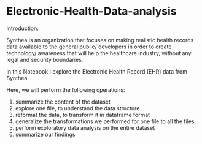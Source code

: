 # Electronic-Health-Data-analysis
Introduction:

Synthea is an organization that focuses on making realistic health records data available to the general public/ developers in order to create technology/ awareness that will help the healthcare industry, without any legal and security boundaries.

In this Notebook I explore the Electronic Health Record (EHR) data from Synthea.

Here, we will perform the following operations:

1. summarize the content of the dataset
2. explore one file, to understand the data structure
3. reformat the data, to transform it in dataframe format
4. generalize the transformations we performed for one file to all the files.
5. perform exploratory data analysis on the entire dataset
6. summarize our findings
